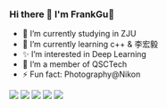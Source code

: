 ### Hi there 👋 I'm FrankGu🚀
- 🔭 I’m currently studying in ZJU
- 🌱 I’m currently learning c++ & 李宏毅
- ✨ I’m interested in Deep Learning
- 👯 I’m a member of QSCTech
- ⚡ Fun fact: Photography@Nikon

![](https://camo.githubusercontent.com/e24defe32bf8de01aa09c2dfb0b037b26afda186193da2cbb465eb8d1071dca2/68747470733a2f2f696d672e736869656c64732e696f2f62616467652f2d432532422532422d3030353939633f6c6f676f3d63253242253242266c6f676f436f6c6f723d666666)
![](https://camo.githubusercontent.com/024e437af77d43c7ccbd0097f63da9e0a9eda39eab10fdbd92f23a40d593450e/68747470733a2f2f696d672e736869656c64732e696f2f62616467652f2d6769742d4630353033323f6c6f676f3d676974266c6f676f436f6c6f723d666666)
![](https://camo.githubusercontent.com/9b427c8cd5f742eafb2639891954e0bedd3c7e22e84857283a5ab21f1b5fda78/68747470733a2f2f696d672e736869656c64732e696f2f62616467652f2d5653253230436f64652d3030374143433f6c6f676f3d76697375616c25323073747564696f253230636f6465266c6f676f436f6c6f723d666666)
![](https://camo.githubusercontent.com/8300af1f25068f77706b84b6e264f1aeded1142d1e068a799979f2f6877e2175/68747470733a2f2f696d672e736869656c64732e696f2f62616467652f2d507974686f6e2d3337373661623f6c6f676f3d707974686f6e266c6f676f436f6c6f723d666666)
![](https://camo.githubusercontent.com/540347a60f6775067ba8c9a9af0154fa80a62c4be2b8feb1d6fb1740590f6e22/68747470733a2f2f696d672e736869656c64732e696f2f62616467652f2d4c696e75782d4643433632343f6c6f676f3d6c696e7578266c6f676f436f6c6f723d303030)


<!-- ![](https://frank-first.oss-cn-hangzhou.aliyuncs.com/images/204754749-ba2705ba-0844-4079-8f5e-2a90d5fb634b.jpg) -->

<!--
**ZJU-FrankGu/ZJU-FrankGu** is a ✨ _special_ ✨ repository because its `README.md` (this file) appears on your GitHub profile.


Here are some ideas to get you started:

- 🔭 I’m currently working on ...
- 🌱 I’m currently learning ...
- 👯 I’m looking to collaborate on ...
- 🤔 I’m looking for help with ...
- 💬 Ask me about ...
- 📫 How to reach me: ...
- 😄 Pronouns: ...
- ⚡ Fun fact: ...
-->
<!-- ![Metrics](https://metrics.lecoq.io/ZJU-FrankGu?template=classic&base.indepth=false&base.hireable=false&config.timezone=Asia%2FShanghai) -->



